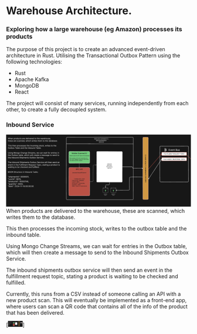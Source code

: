 # Warehouse Architecture.

### Exploring how a large warehouse (eg Amazon) processes its products

The purpose of this project is to create an advanced event-driven architecture in Rust. Utilising the Transactional Outbox Pattern using the following technologies:

- Rust
- Apache Kafka
- MongoDB
- React

The project will consist of many services, running independently from each other, to create a fully decoupled system.

### Inbound Service

<img alt="inbound_service" width="650px" src="Inbound_Service.png" />
When products are delivered to the warehouse, these are scanned, which writes them to the database.

This then processes the incoming stock, writes to the outbox table and the inbound table.

Using Mongo Change Streams, we can wait for entries in the Outbox table, which will then create a message to send to the Inbound Shipments Outbox Service.

The inbound shipments outbox service will then send an event in the fulfillment request topic, stating a product is waiting to be checked and fulfilled.

Currently, this runs from a CSV instead of someone calling an API with a new product scan. This will eventually be implemented as a front-end app, where users can scan a QR code that contains all of the info of the product that has been delivered.

[<img alt="inbound_service" width="40px" src="Inbound_Service.png" />]
